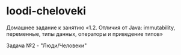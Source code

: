 # loodi-cheloveki
Домашнее задание к занятию «1.2. Отличия от Java: immutability, переменные, типы данных, операторы и приведение типов» 

Задача №2 - "Люди/Человеки"
